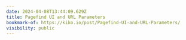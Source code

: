 ```yaml
---
date: 2024-04-08T13:44:09.629Z
title: Pagefind UI and URL Parameters
bookmark-of: https://kiko.io/post/Pagefind-UI-and-URL-Parameters/
visibility: public
---
```

